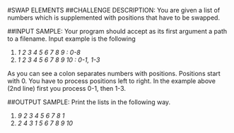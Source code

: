 #SWAP ELEMENTS
##CHALLENGE DESCRIPTION:
You are given a list of numbers which is supplemented with positions that have to be swapped.

##INPUT SAMPLE:
Your program should accept as its first argument a path to a filename. Input example is the following

1. *1 2 3 4 5 6 7 8 9 : 0-8*
2. *1 2 3 4 5 6 7 8 9 10 : 0-1, 1-3*

As you can see a colon separates numbers with positions. 
Positions start with 0. 
You have to process positions left to right. In the example above (2nd line) first you process 0-1, then 1-3.

##OUTPUT SAMPLE:
Print the lists in the following way.

1. *9 2 3 4 5 6 7 8 1*
2. *2 4 3 1 5 6 7 8 9 10*
